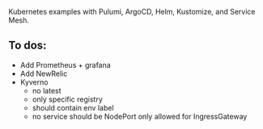 Kubernetes examples with Pulumi, ArgoCD, Helm, Kustomize, and Service Mesh.

## To dos:

- Add Prometheus + grafana
- Add NewRelic
- Kyverno
    - no latest
    - only specific registry
    - should contain env label
    - no service should be NodePort only allowed for IngressGateway